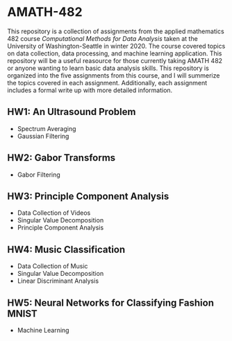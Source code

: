 # AMATH-482
This repository is a collection of assignments from the applied mathematics 482 course *Computational Methods for Data Analysis* taken at the University of Washington-Seattle in winter 2020. The course covered topics on data collection, data processing, and machine learning application. This repository will be a useful reasource for those currently taking AMATH 482 or anyone wanting to learn basic data analysis skills. This repository is organized into the five assignments from this course, and I will summerize the topics covered in each assignment. Additionally, each assignment includes a formal write up with more detailed information.

## HW1: An Ultrasound Problem
- Spectrum Averaging
- Gaussian Filtering

## HW2: Gabor Transforms
- Gabor Filtering

## HW3: Principle Component Analysis
- Data Collection of Videos
- Singular Value Decomposition
- Principle Component Analysis

## HW4: Music Classification
- Data Collection of Music
- Singular Value Decomposition
- Linear Discriminant Analysis

## HW5: Neural Networks for Classifying Fashion MNIST
- Machine Learning
